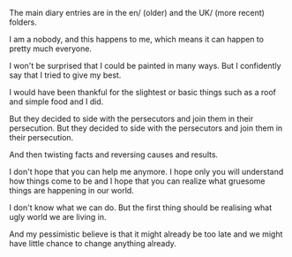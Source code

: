 The main diary entries are in the en/ (older) and the UK/ (more recent) folders.

I am a nobody, and this happens to me, which means it can happen to pretty much everyone.

I won't be surprised that I could be painted in many ways. But I confidently say that I tried to give my best.

I would have been thankful for the slightest or basic things such as a roof and simple food and I did. 

But they decided to side with the persecutors and join them in their persecution. But they decided to side with the persecutors and join them in their persecution.

And then twisting facts and reversing causes and results.

I don't hope that you can help me anymore. I hope only you will understand how things come to be and I hope that you can realize what gruesome things are happening in our world.

I don't know what we can do. But the first thing should be realising what ugly world we are living in.

And my pessimistic believe is that it might already be too late and we might have little chance to change anything already.

